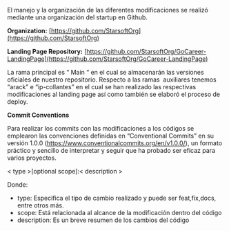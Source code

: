 El manejo y la organización de las diferentes modificaciones se realizó mediante una organización del startup en Github.

**Organization:** [https://github.com/StarsoftOrg](https://github.com/StarsoftOrg)

**Landing Page Repository:** [https://github.com/StarsoftOrg/GoCareer-LandingPage](https://github.com/StarsoftOrg/GoCareer-LandingPage)

La rama principal es “ Main “ en el cual se almacenarán las versiones oficiales de nuestro repositorio. Respecto a las ramas  auxiliares tenemos “arack” e “ip-collantes” en el cual se han realizado las respectivas modificaciones al landing page así como también se elaboró el proceso de deploy.

**Commit Conventions**

Para realizar los commits con las modificaciones a los códigos se emplearon las convenciones definidas en “Conventional Commits” en su versión 1.0.0 (<https://www.conventionalcommits.org/en/v1.0.0/>), un formato práctico y sencillo de interpretar y seguir que ha probado ser eficaz para varios proyectos.

< type >[optional scope]:< description >

Donde:

- type: Especifica el tipo de cambio realizado y puede ser feat,fix,docs, entre otros más.
- scope: Está relacionada al alcance de la modificación dentro del código
- description: Es un breve resumen de los cambios del código